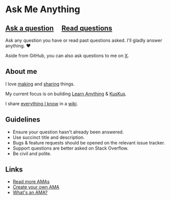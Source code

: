 # Ask Me Anything

## [Ask a question](../../issues/new) &nbsp;&nbsp;&nbsp; [Read questions](../../issues?q=is%3Aissue+is%3Aclosed+sort%3Aupdated-desc)

Ask any question you have or read past questions asked. I'll gladly answer anything. ♥️

Aside from GitHub, you can also ask questions to me on [X](https://twitter.com/nikitavoloboev).

## About me

I love [making](https://nikiv.dev/projects) and [sharing](https://wiki.nikiv.dev/sharing/) things.

My current focus is on building [Learn Anything](https://github.com/learn-anything/learn-anything) & [KusKus](https://kuskus.app).

I share [everything I know](https://wiki.nikiv.dev/sharing/everything-I-know) in a [wiki](https://wiki.nikiv.dev).

## Guidelines

- Ensure your question hasn't already been answered.
- Use succinct title and description.
- Bugs & feature requests should be opened on the relevant issue tracker.
- Support questions are better asked on Stack Overflow.
- Be civil and polite.

## Links

- [Read more AMAs](https://github.com/sindresorhus/amas)
- [Create your own AMA](https://github.com/sindresorhus/amas/blob/master/create-ama.md)
- [What's an AMA?](https://en.wikipedia.org/wiki/Reddit#IAmA_and_AMA)

